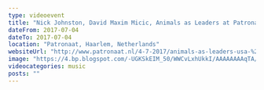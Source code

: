 ```yaml
---
type: videoevent
title: "Nick Johnston, David Maxim Micic, Animals as Leaders at Patronaat"
dateFrom: 2017-07-04
dateTo: 2017-07-04
location: "Patronaat, Haarlem, Netherlands"
websiteUrl: "http://www.patronaat.nl/4-7-2017/animals-as-leaders-usa-%2B-david-maxim-micic-%2B-nick-johnston"
image: "https://4.bp.blogspot.com/-UGKSkEIM_50/WWCvLxhUkkI/AAAAAAAAqTA/ZTYEFB_dy8IQ9OdChLWz44nleo3Ez4HfACKgBGAs/s1600/dsc05407.picasaweb.jpg"
videocategories: music
posts: ""
---
```

